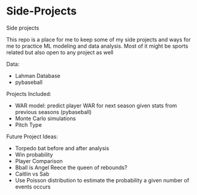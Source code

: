 # Side-Projects
Side projects


This repo is a place for me to keep some of my side projects and ways for me to practice ML modeling and data analysis. Most of it might be sports related but also open to any project as well

Data:
- Lahman Database
- pybaseball


Projects Included:
- WAR model: predict player WAR for next season given stats from previous seasons (pybaseball)
- Monte Carlo simulations
- Pitch Type



Future Project Ideas:
- Torpedo bat before and after analysis
- Win probability
- Player Comparison
- Bball is Angel Reece the queen of rebounds?
- Caitlin vs Sab
- Use Poisson distribution to estimate the probability a given number of events occurs
